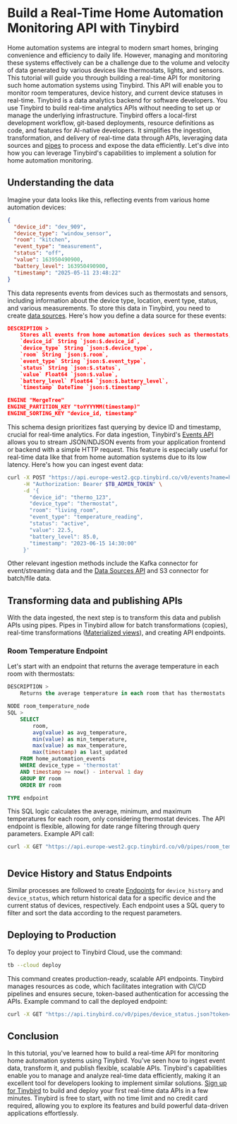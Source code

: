 # Build a Real-Time Home Automation Monitoring API with Tinybird

Home automation systems are integral to modern smart homes, bringing convenience and efficiency to daily life. However, managing and monitoring these systems effectively can be a challenge due to the volume and velocity of data generated by various devices like thermostats, lights, and sensors. This tutorial will guide you through building a real-time API for monitoring such home automation systems using Tinybird. This API will enable you to monitor room temperatures, device history, and current device statuses in real-time. Tinybird is a data analytics backend for software developers. You use Tinybird to build real-time analytics APIs without needing to set up or manage the underlying infrastructure. Tinybird offers a local-first development workflow, git-based deployments, resource definitions as code, and features for AI-native developers. It simplifies the ingestion, transformation, and delivery of real-time data through APIs, leveraging data sources and [pipes](https://www.tinybird.co/docs/forward/work-with-data/pipes?utm_source=DEV&utm_campaign=tb+create+--prompt+DEV) to process and expose the data efficiently. Let's dive into how you can leverage Tinybird's capabilities to implement a solution for home automation monitoring. 

## Understanding the data

Imagine your data looks like this, reflecting events from various home automation devices:

```json
{
  "device_id": "dev_909",
  "device_type": "window_sensor",
  "room": "kitchen",
  "event_type": "measurement",
  "status": "off",
  "value": 163950490900,
  "battery_level": 163950490900,
  "timestamp": "2025-05-11 23:48:22"
}
```

This data represents events from devices such as thermostats and sensors, including information about the device type, location, event type, status, and various measurements. To store this data in Tinybird, you need to create [data sources](https://www.tinybird.co/docs/forward/get-data-in/data-sources?utm_source=DEV&utm_campaign=tb+create+--prompt+DEV). Here's how you define a data source for these events:

```json
DESCRIPTION >
    Stores all events from home automation devices such as thermostats, lights, motion sensors, and door sensors. SCHEMA >
    `device_id` String `json:$.device_id`,
    `device_type` String `json:$.device_type`,
    `room` String `json:$.room`,
    `event_type` String `json:$.event_type`,
    `status` String `json:$.status`,
    `value` Float64 `json:$.value`,
    `battery_level` Float64 `json:$.battery_level`,
    `timestamp` DateTime `json:$.timestamp`

ENGINE "MergeTree"
ENGINE_PARTITION_KEY "toYYYYMM(timestamp)"
ENGINE_SORTING_KEY "device_id, timestamp"
```

This schema design prioritizes fast querying by device ID and timestamp, crucial for real-time analytics. For data ingestion, Tinybird's [Events API](https://www.tinybird.co/docs/forward/get-data-in/events-api?utm_source=DEV&utm_campaign=tb+create+--prompt+DEV) allows you to stream JSON/NDJSON events from your application frontend or backend with a simple HTTP request. This feature is especially useful for real-time data like that from home automation systems due to its low latency. Here's how you can ingest event data:

```bash
curl -X POST "https://api.europe-west2.gcp.tinybird.co/v0/events?name=home_automation_events&utm_source=DEV&utm_campaign=tb+create+--prompt+DEV" \
     -H "Authorization: Bearer $TB_ADMIN_TOKEN" \
     -d '{
       "device_id": "thermo_123",
       "device_type": "thermostat",
       "room": "living_room",
       "event_type": "temperature_reading",
       "status": "active",
       "value": 22.5,
       "battery_level": 85.0,
       "timestamp": "2023-06-15 14:30:00"
     }'
```

Other relevant ingestion methods include the Kafka connector for event/streaming data and the [Data Sources API](https://www.tinybird.co/docs/api-reference/datasource-api?utm_source=DEV&utm_campaign=tb+create+--prompt+DEV) and S3 connector for batch/file data. 

## Transforming data and publishing APIs

With the data ingested, the next step is to transform this data and publish APIs using pipes. Pipes in Tinybird allow for batch transformations (copies), real-time transformations ([Materialized views](https://www.tinybird.co/docs/forward/work-with-data/optimize/materialized-views?utm_source=DEV&utm_campaign=tb+create+--prompt+DEV)), and creating API endpoints. 

### Room Temperature Endpoint

Let's start with an endpoint that returns the average temperature in each room with thermostats:

```sql
DESCRIPTION >
    Returns the average temperature in each room that has thermostats

NODE room_temperature_node
SQL >
    SELECT
        room,
        avg(value) as avg_temperature,
        min(value) as min_temperature,
        max(value) as max_temperature,
        max(timestamp) as last_updated
    FROM home_automation_events
    WHERE device_type = 'thermostat'
    AND timestamp >= now() - interval 1 day
    GROUP BY room
    ORDER BY room

TYPE endpoint
```

This SQL logic calculates the average, minimum, and maximum temperatures for each room, only considering thermostat devices. The API endpoint is flexible, allowing for date range filtering through query parameters. Example API call:

```bash
curl -X GET "https://api.europe-west2.gcp.tinybird.co/v0/pipes/room_temperature.json?token=%24TB_ADMIN_TOKEN&start_date=2023-06-01+00%3A00%3A00&end_date=2023-06-15+23%3A59%3A59&utm_source=DEV&utm_campaign=tb+create+--prompt+DEV"
```


#

## Device History and Status Endpoints

Similar processes are followed to create [Endpoints](https://www.tinybird.co/docs/forward/work-with-data/publish-data/endpoints?utm_source=DEV&utm_campaign=tb+create+--prompt+DEV) for `device_history` and `device_status`, which return historical data for a specific device and the current status of devices, respectively. Each endpoint uses a SQL query to filter and sort the data according to the request parameters. 

## Deploying to Production

To deploy your project to Tinybird Cloud, use the command:

```bash
tb --cloud deploy
```

This command creates production-ready, scalable API endpoints. Tinybird manages resources as code, which facilitates integration with CI/CD pipelines and ensures secure, token-based authentication for accessing the APIs. Example command to call the deployed endpoint:

```bash
curl -X GET "https://api.tinybird.co/v0/pipes/device_status.json?token=%24TB_ADMIN_TOKEN&device_type=thermostat&room=living_room&utm_source=DEV&utm_campaign=tb+create+--prompt+DEV"
```


## Conclusion

In this tutorial, you've learned how to build a real-time API for monitoring home automation systems using Tinybird. You've seen how to ingest event data, transform it, and publish flexible, scalable APIs. Tinybird's capabilities enable you to manage and analyze real-time data efficiently, making it an excellent tool for developers looking to implement similar solutions. [Sign up for Tinybird](https://cloud.tinybird.co/signup?utm_source=DEV&utm_campaign=tb+create+--prompt+DEV) to build and deploy your first real-time data APIs in a few minutes. Tinybird is free to start, with no time limit and no credit card required, allowing you to explore its features and build powerful data-driven applications effortlessly.